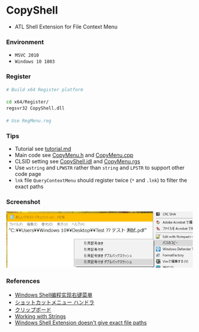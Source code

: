 # CopyShell
+ ATL Shell Extension for File Context Menu

### Environment
+ `MSVC 2010`
+ `Windows 10 1803`

### Register
```bash
# Build x64 Register platform

cd x64/Register/
regsvr32 CopyShell.dll

# Use RegMenu.reg
```

### Tips
+ Tutorial see [tutorial.md](https://github.com/Aoi-hosizora/CopyShell/blob/master/tutorial.md)
+ Main code see [CopyMenu.h](https://github.com/Aoi-hosizora/CopyShell/blob/master/CopyMenu.h) and [CopyMenu.cpp](https://github.com/Aoi-hosizora/CopyShell/blob/master/CopyMenu.cpp)
+ CLSID setting see [CopyShell.idl](https://github.com/Aoi-hosizora/CopyShell/blob/master/CopyShell.idl) and [CopyMenu.rgs](https://github.com/Aoi-hosizora/CopyShell/blob/master/CopyMenu.rgs)
+ Use `wstring` and `LPWSTR` rather than `string` and `LPSTR` to support other code page
+ `lnk` file `QueryContextMenu` should register twice (`*` and `.lnk`) to filter the exact paths

### Screenshot
![Screenshot1](./assets/Screenshot1.jpg)

### References
+ [Windows Shell编程实现右键菜单](https://blog.csdn.net/zaishaoyi/article/details/38475553)
+ [ショットカットメニュー ハンドラ](http://eternalwindows.jp/shell/shellex/shellex08.html)
+ [クリップボード](http://wisdom.sakura.ne.jp/system/winapi/win32/win90.html)
+ [Working with Strings](https://docs.microsoft.com/en-us/windows/win32/learnwin32/working-with-strings)
+ [Windows Shell Extension doesn't give exact file paths](https://stackoverflow.com/questions/21848694/windows-shell-extension-doesnt-give-exact-file-paths)